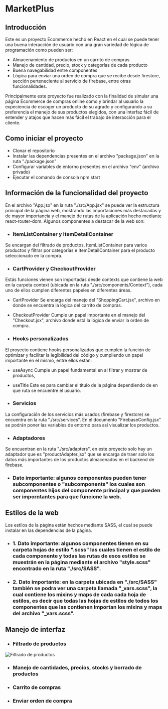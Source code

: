# MarketPlus

## Introducción
Este es un proyecto Ecommerce hecho en React en el cual se puede tener una buena interacción de usuario con una gran variedad de lógica de programación como pueden ser:
- Almacenamiento de productos en un carrito de compras
- Manejo de cantidad, precio, stock y categorías de cada producto
- Buena navegabilidad entre componentes
- Lógica para enviar una orden de compra que se recibe desde firestore, sección perteneciente al servicio de firebase, entre otras funcionalidades.

Principalmente este proyecto fue realizado con la finalidad de simular una página Ecommerce de compras online como y brindar al usuario la expeciencia de escoger un producto de su agrado y configurando a su preferencia el manejo de sus productos elegidos, con una interfaz fácil de entender y atajos que hacen más fácil el trabajo de interacción para el cliente.


## Como iniciar el proyecto
- Clonar el repositorio
- Instalar las dependencias presentes en el archivo "package.json" en la ruta "./package.json"
- Configurar variables de entorno presentes en el archivo "env" (archivo privado)
- Ejecutar el comando de consola npm start


##  Información de la funcionalidad del proyecto
En el archivo "App.jsx" en la ruta "./src/App.jsx" se puede ver la estructura principal de la página web, mostrando las importaciones más destacadas y de mayor importancia y el manejo de rutas de la aplicación hecho mediante react-router-dom. Algunos componentes a destacar de la web son:

- ### ItemListContainer y ItemDetailContainer
Se encargan del filtrado de productos, ItemListContainer para varios productos y filtrar por categorías e ItemDetailContainer para el producto seleccionado en la compra.

- ### CartProvider y CheckoutProvider
Estás funciones vienen son importadas desde contexts que contiene la web en la carpeta context (ubicada en la ruta "./src/components/Context"), cada uno de ellos cumplen diferentes papeles en diferentes áreas.

- CartProvider
Se encarga del manejo del "ShoppingCart.jsx", archivo en donde se encuentra la lógica del carrito de compras.

- CheckoutProvider
Cumple un papel importante en el manejo del "Checkout.jsx", archivo donde está la lógica de enviar la orden de compra.

- ### Hooks personalizados
El proyecto contiene hooks personalizados que cumplen la función de optimizar y facilitar la legibilidad del código y cumpliendo un papel importante en el mismo, entre ellos están:

- useAsync
Cumple un papel fundamental en al filtrar y mostrar de productos,

- useTitle
Este es para cambiar el título de la página dependiendo de en que ruta se encuentre el usuario.


- ### Servicios
La configuración de los servicios más usados (firebase y firestore) se encuentra en la ruta "./src/services". En el documento "FirebaseConfig.jsx" se podrán poner las variables de entorno para así visualizar los productos.

- ### Adaptadores
Se encuentran en la ruta "./src/adapters", en este proyecto solo hay un adaptador que es "productAdapter.jsx" que se encarga de traer solo los datos más importantes de los productos almacenados en el backend de firebase.

- ### Dato importante: algunos componentes pueden tener subcomponentes o "subcomponents" los cuales son componentes hijos del componente principal y que pueden ser imporntantes para que funcione la web.


##  Estilos de la web
Los estilos de la página están hechos mediante SASS, el cual se puede instalar en las dependencias de la página.

- ### 1. Dato importante: algunos componentes tienen en su carpeta hojas de estilo ".scss" las cuales tienen el estilo de cada componente y todas las rutas de esos estilos se muestrán en la página mediante el archivo "style.scss" encontrado en la ruta "./src/SASS".

- ### 2. Dato importante: en la carpeta ubicada en "./src/SASS" también se podra ver una carpeta llamada "_vars.scss", la cual contiene los mixins y maps de cada cada hoja de estilos, es decir que todas las hojas de estilos de todos los componentes que las contienen importan los mixins y maps del archivo "_vars.scss".


## Manejo de interfaz

- ### Filtrado de productos
![Filtrado de productos](https://user-images.githubusercontent.com/106617284/217620950-d2dd8a10-adc4-408e-bd3f-2bc39bf5cea5.gif)

- ### Manejo de cantidades, precios, stocks y borrado de productos

- ### Carrito de compras

- ### Enviar orden de compra
